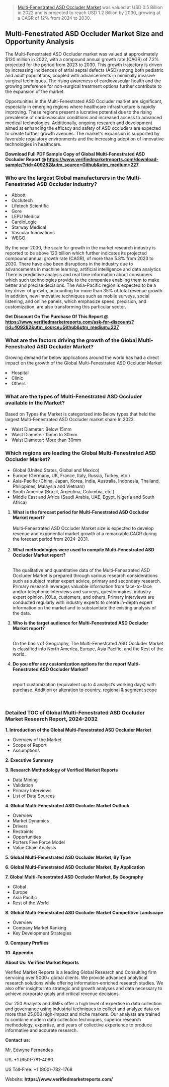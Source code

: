 <blockquote><p><p><a href="https://www.verifiedmarketreports.com/download-sample/?rid=409282&utm_source=Github&utm_medium=227" target="_blank">Multi-Fenestrated ASD Occluder Market</a> was valued at USD 0.5 Billion in 2022 and is projected to reach USD 1.2 Billion by 2030, growing at a CAGR of 12% from 2024 to 2030.</p></blockquote><p><h2>Multi-Fenestrated ASD Occluder Market Size and Opportunity Analysis</h2> <p>The Multi-Fenestrated ASD Occluder market was valued at approximately $120 million in 2022, with a compound annual growth rate (CAGR) of 7.2% projected for the period from 2023 to 2030. This growth trajectory is driven by increasing incidences of atrial septal defects (ASD) among both pediatric and adult populations, coupled with advancements in minimally invasive surgical techniques. The rising awareness of cardiovascular health and the growing preference for non-surgical treatment options further contribute to the expansion of the market.</p> <p>Opportunities in the Multi-Fenestrated ASD Occluder market are significant, especially in emerging regions where healthcare infrastructure is rapidly improving. These regions present a lucrative potential due to the rising prevalence of cardiovascular conditions and increased access to advanced medical technologies. Additionally, ongoing research and development aimed at enhancing the efficacy and safety of ASD occluders are expected to create further growth avenues. The market's expansion is supported by favorable regulatory environments and the increasing adoption of innovative technologies in healthcare.</p> </p><p class=""><strong>Download Full PDF Sample Copy of Global Multi-Fenestrated ASD Occluder Report @ <a href="https://www.verifiedmarketreports.com/download-sample/?rid=409282&amp;utm_source=Github&amp;utm_medium=227" target="_blank">https://www.verifiedmarketreports.com/download-sample/?rid=409282&amp;utm_source=Github&amp;utm_medium=227</a></strong></p><h3 id="" class="">Who are the largest Global manufacturers in the Multi-Fenestrated ASD Occluder industry?</h3><p><li>Abbott</li><li> Occlutech</li><li> Lifetech Scientific</li><li> Gore</li><li> LEPU Medical</li><li> CardioLogic</li><li> Starway Medical</li><li> Vascular Innovations</li><li> WEGO</li></p><div class=""><div class="" dir="" data-message-author-role="" data-message-id="" data-message-model-slug=""><div class=""><div class=""><div class=""><div class="" dir="" data-message-author-role="" data-message-id="" data-message-model-slug=""><div class=""><div class=""><p>By the year 2030, the scale for growth in the market research industry is reported to be above 120 billion which further indicates its projected compound annual growth rate (CAGR), of more than 5.8% from 2023 to 2030. There have also been disruptions in the industry due to advancements in machine learning, artificial intelligence and data analytics There is predictive analysis and real time information about consumers which such technologies provide to the companies enabling them to make better and precise decisions. The Asia-Pacific region is expected to be a key driver of growth, accounting for more than 35% of total revenue growth. In addition, new innovative techniques such as mobile surveys, social listening, and online panels, which emphasize speed, precision, and customization, are also transforming this particular sector.</p><p><strong>Get Discount On The Purchase Of This Report @&nbsp; <a href="https://www.verifiedmarketreports.com/ask-for-discount/?rid=409282&amp;utm_source=Github&amp;utm_medium=227" target="_blank">https://www.verifiedmarketreports.com/ask-for-discount/?rid=409282&amp;utm_source=Github&amp;utm_medium=227</a></strong></p></div></div></div></div></div></div></div></div><h3 id="" class="">What are the factors driving the growth of the Global Multi-Fenestrated ASD Occluder Market?</h3><p id="" class="">Growing demand for below applications around the world has had a direct impact on the growth of the Global Multi-Fenestrated ASD Occluder Market</p><p id="" class=""><li>Hospital</li><li> Clinic</li><li> Others</li></p><h3 id="" class="">What are the types of Multi-Fenestrated ASD Occluder available in the Market?</h3><p id="" class="">Based on Types the Market is categorized into Below types that held the largest Multi-Fenestrated ASD Occluder market share In 2023.</p><p id="" class=""><li>Waist Diameter: Below 15mm</li><li> Waist Diameter: 15mm to 30mm</li><li> Waist Diameter: More than 30mm</li></p><h3 id="" class="">Which regions are leading the Global Multi-Fenestrated ASD Occluder Market?</h3><ul><li>Global (United States, Global and Mexico)</li><li>Europe (Germany, UK, France, Italy, Russia, Turkey, etc.)</li><li>Asia-Pacific (China, Japan, Korea, India, Australia, Indonesia, Thailand, Philippines, Malaysia and Vietnam)</li><li>South America (Brazil, Argentina, Columbia, etc.)</li><li>Middle East and Africa (Saudi Arabia, UAE, Egypt, Nigeria and South Africa)</li></ul><p><ol><li><strong>What is the forecast period for Multi-Fenestrated ASD Occluder Market report?<br /></strong><br /><span data-sheets-root="1" data-sheets-value="{&quot;1&quot;:2,&quot;2&quot;:&quot;XXXX size is expected to develop revenue and exponential market growth at a remarkable CAGR during the forecast period from 2024&ndash;2030.&quot;}" data-sheets-userformat="{&quot;2&quot;:12674,&quot;4&quot;:{&quot;1&quot;:2,&quot;2&quot;:16776960},&quot;10&quot;:2,&quot;11&quot;:0,&quot;15&quot;:&quot;Arial&quot;,&quot;16&quot;:12}">Multi-Fenestrated ASD Occluder Market size is expected to develop revenue and exponential market growth at a remarkable CAGR during the forecast period from 2024&ndash;2031.</span><br /><br /></li><li><strong>What methodologies were used to compile Multi-Fenestrated ASD Occluder Market report?<br /><br /></strong><p>The qualitative and quantitative data of the&nbsp;Multi-Fenestrated ASD Occluder Market is prepared through various research considerations such as subject matter expert advice, primary and secondary research. Primary research leverages valuable information from face-to-face and/or telephonic interviews and surveys, questionnaires, industry expert opinion, KOLs, customers, and others. Primary interviews are conducted regularly with industry experts to create in-depth expert information on the market and to substantiate the existing analysis of the data.&nbsp;</p></li><li><strong>Who is the target audience for Multi-Fenestrated ASD Occluder Market report?<br /><br /></strong><p>On the basis of Geography, The&nbsp;Multi-Fenestrated ASD Occluder Market is classified into North America, Europe, Asia Pacific, and the Rest of the world.</p></li><li><strong>Do you offer any customization options for the report Multi-Fenestrated ASD Occluder Market?<br /><br /></strong><p>report customization (equivalent up to 4 analyst&rsquo;s working days) with purchase. Addition or alteration to country, regional &amp; segment scope</p><p>&nbsp;</p></li></ol></p><h3 id="" class="">Detailed TOC of Global Multi-Fenestrated ASD Occluder Market Research Report, 2024-2032</h3><p id="" class=""><strong>1. Introduction of the Global Multi-Fenestrated ASD Occluder Market</strong></p><ul><li>Overview of the Market</li><li>Scope of Report</li><li>Assumptions</li></ul><p id="" class=""><strong>2. Executive Summary</strong></p><p id="" class=""><strong>3. Research Methodology of&nbsp;Verified Market Reports</strong></p><ul><li>Data Mining</li><li>Validation</li><li>Primary Interviews</li><li>List of Data Sources</li></ul><p id="" class=""><strong>4. Global Multi-Fenestrated ASD Occluder Market Outlook</strong></p><ul><li>Overview</li><li>Market Dynamics</li><li>Drivers</li><li>Restraints</li><li>Opportunities</li><li>Porters Five Force Model</li><li>Value Chain Analysis</li></ul><p id="" class=""><strong>5. Global Multi-Fenestrated ASD Occluder Market, By&nbsp;Type</strong></p><p id="" class=""><strong>6. Global Multi-Fenestrated ASD Occluder Market, By Application</strong></p><p id="" class=""><strong>7. Global Multi-Fenestrated ASD Occluder Market, By Geography</strong></p><ul><li>Global</li><li>Europe</li><li>Asia Pacific</li><li>Rest of the World</li></ul><p id="" class=""><strong>8. Global Multi-Fenestrated ASD Occluder Market Competitive Landscape</strong></p><ul><li>Overview</li><li>Company Market Ranking</li><li>Key Development Strategies</li></ul><p id="" class=""><strong>9. Company Profiles</strong></p><p id="" class=""><strong>10. Appendix</strong></p><p id="" class=""><strong>About Us: Verified Market Reports</strong></p><p id="" class="">Verified Market Reports is a leading Global Research and Consulting firm servicing over 5000+ global clients. We provide advanced analytical research solutions while offering information-enriched research studies. We also offer insights into strategic and growth analyses and data necessary to achieve corporate goals and critical revenue decisions.</p><p id="" class="">Our 250 Analysts and SMEs offer a high level of expertise in data collection and governance using industrial techniques to collect and analyze data on more than 25,000 high-impact and niche markets. Our analysts are trained to combine modern data collection techniques, superior research methodology, expertise, and years of collective experience to produce informative and accurate research.</p><p id="" class=""><strong>Contact us:</strong></p><p id="" class="">Mr. Edwyne Fernandes</p><p id="" class="">US: +1 (650)-781-4080</p><p id="" class="">US Toll-Free: +1 (800)-782-1768</p><p id="" class="">Website: <a target="" data-test-app-aware-link=""><strong>https://www.verifiedmarketreports.com/</strong></a></p>
